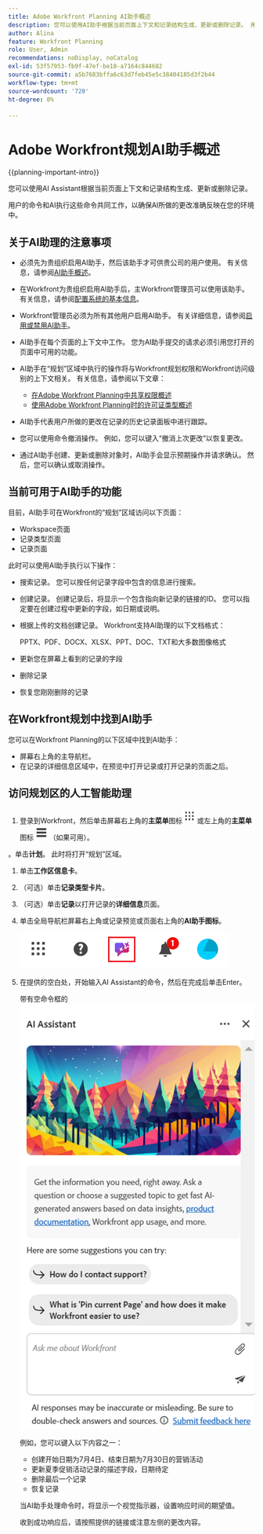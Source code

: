 ```yaml
---
title: Adobe Workfront Planning AI助手概述
description: 您可以使用AI助手根据当前页面上下文和记录结构生成、更新或删除记录。 用户的命令和AI执行这些命令共同工作，以确保AI所做的更改准确反映在您的环境中。
author: Alina
feature: Workfront Planning
role: User, Admin
recommendations: noDisplay, noCatalog
exl-id: 53f57953-fb9f-47ef-be18-a7164c844682
source-git-commit: a5b7683bffa6c63d7feb45e5c38404185d3f2b44
workflow-type: tm+mt
source-wordcount: '720'
ht-degree: 0%

---
```



# Adobe Workfront规划AI助手概述

<!--<span class="preview">The highlighted information on this page refers to functionality not yet generally available. It is available only in the Preview environment for all customers. After the monthly releases to Production, the same features are also available in the Production environment for customers who enabled fast releases. </span>   

<span class="preview">For information about fast releases, see [Enable or disable fast releases for your organization](/help/quicksilver/administration-and-setup/set-up-workfront/configure-system-defaults/enable-fast-release-process.md). </span> -->


{{planning-important-intro}}

您可以使用AI Assistant根据当前页面上下文和记录结构生成、更新或删除记录。

用户的命令和AI执行这些命令共同工作，以确保AI所做的更改准确反映在您的环境中。

## 关于AI助理的注意事项

* 必须先为贵组织启用AI助手，然后该助手才可供贵公司的用户使用。 有关信息，请参阅[AI助手概述](/help/quicksilver/workfront-basics/ai-assistant/ai-assistant-overview.md)。
* 在Workfront为贵组织启用AI助手后，主Workfront管理员可以使用该助手。 有关信息，请参阅[配置系统的基本信息](/help/quicksilver/administration-and-setup/get-started-wf-administration/configure-basic-info.md)。

* Workfront管理员必须为所有其他用户启用AI助手。 有关详细信息，请参阅[启用或禁用AI助手](/help/quicksilver/workfront-basics/ai-assistant/enable-or-disable-assistant.md)。

* AI助手在每个页面的上下文中工作。 您为AI助手提交的请求必须引用您打开的页面中可用的功能。

* AI助手在“规划”区域中执行的操作将与Workfront规划权限和Workfront访问级别的上下文相关。 有关信息，请参阅以下文章：

   * [在Adobe Workfront Planning中共享权限概述](/help/quicksilver/planning/access/sharing-permissions-overview.md)
   * [使用Adobe Workfront Planning时的许可证类型概述](/help/quicksilver/planning/access/license-type-overview.md)

* AI助手代表用户所做的更改在记录的历史记录面板中进行跟踪。

* 您可以使用命令撤消操作。 例如，您可以键入“撤消上次更改”以恢复更改。

* 通过AI助手创建、更新或删除对象时，AI助手会显示预期操作并请求确认。 然后，您可以确认或取消操作。

## 当前可用于AI助手的功能

目前，AI助手可在Workfront的“规划”区域访问以下页面：

* Workspace页面
* 记录类型页面
* 记录页面

此时可以使用AI助手执行以下操作：

* 搜索记录。 您可以按任何记录字段中包含的信息进行搜索。
* 创建记录。 创建记录后，将显示一个包含指向新记录的链接的ID。 您可以指定要在创建过程中更新的字段，如日期或说明。
* 根据上传的文档创建记录。 Workfront支持AI助理的以下文档格式：

  PPTX、PDF、DOCX、XLSX、PPT、DOC、TXT和大多数图像格式
* 更新您在屏幕上看到的记录的字段
* 删除记录
* 恢复您刚刚删除的记录


## 在Workfront规划中找到AI助手

您可以在Workfront Planning的以下区域中找到AI助手：

* 屏幕右上角的主导航栏。
* 在记录的详细信息区域中，在预览中打开记录或打开记录的页面之后。

## 访问规划区的人工智能助理

1. 登录到Workfront，然后单击屏幕右上角的&#x200B;**主菜单**&#x200B;图标![圆点主菜单](assets/dots-main-menu.png)或左上角的&#x200B;**主菜单**&#x200B;图标![行主菜单](assets/lines-main-menu.png)（如果可用）。

。单击&#x200B;**计划**。 此时将打开“规划”区域。

1. 单击&#x200B;**工作区信息卡**。

1. （可选）单击&#x200B;**记录类型卡片**。

1. （可选）单击&#x200B;**记录**&#x200B;以打开记录的&#x200B;**详细信息**&#x200B;页面。

1. 单击全局导航栏屏幕右上角或记录预览或页面右上角的&#x200B;**AI助手图标**。

   ![AI助手图标](assets/ai-assistant-icon-highlighted.png)

1. 在提供的空白处，开始输入AI Assistant的命令，然后在完成后单击Enter。

   带有空命令框的![AI助手面板](assets/ai-assistant-panel-with-empty-command-box.png)

   例如，您可以键入以下内容之一：

   * 创建开始日期为7月4日、结束日期为7月30日的营销活动
   * 更新夏季促销活动记录的描述字段，日期待定
   * 删除最后一个记录
   * 恢复记录

   当AI助手处理命令时，将显示一个视觉指示器，设置响应时间的期望值。

   收到成功响应后，请按照提供的链接或注意左侧的更改内容。



